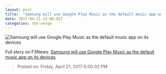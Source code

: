 ```yaml
---
layout: post
title:  "Samsung will use Google Play Music as the default music app on its devices"
date: 2017-04-21 13:00:02Z
categories: the-verge
---
```


![Samsung will use Google Play Music as the default music app on its devices](https://cdn0.vox-cdn.com/thumbor/XxS-E9dX__b3BtM3QwTtg9qBxnM=/0x88:2040x1236/1600x900/cdn0.vox-cdn.com/uploads/chorus_image/image/54370025/DSCF1482.0.jpg)




Full story on F3News: [Samsung will use Google Play Music as the default music app on its devices](http://www.f3nws.com/n/AUpKSC)

> Posted on: Friday, April 21, 2017 6:00:02 PM
